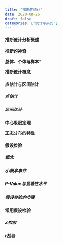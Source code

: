 ```yaml
---
title: "推断性统计"
date: 2020-08-26
draft: false
categories: ["统计学系列"]
---
```


#### 推断统计分析概述

**推断的神奇**

**总体、个体与样本***

**推断统计概念**


#### 点估计与区间估计

##### 点估计

##### 区间估计

**中心极限定理**

**正态分布的特性**

#### 假设检验

##### 概念

##### 小概率事件

##### P-Value与显著性水平

##### 假设检验的步骤

#### 常用假设检验

##### $Z$检验

##### $t$检验
